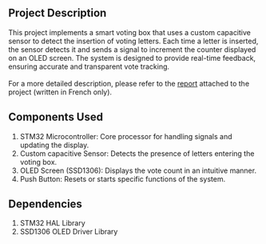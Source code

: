 ## Project Description
This project implements a smart voting box that uses a custom capacitive sensor to detect the insertion of voting letters. 
Each time a letter is inserted, the sensor detects it and sends a signal to increment the counter displayed on an OLED screen. 
The system is designed to provide real-time feedback, ensuring accurate and transparent vote tracking. <br>  
For a more detailed description, please refer to the [report](Rapport_Projet_Prototypage.pdf) attached to the project (written in French only).

## Components Used
1. STM32 Microcontroller: Core processor for handling signals and updating the display.
2. Custom capacitive Sensor: Detects the presence of letters entering the voting box.
3. OLED Screen (SSD1306): Displays the vote count in an intuitive manner.
4. Push Button: Resets or starts specific functions of the system.

## Dependencies
1. STM32 HAL Library
2. SSD1306 OLED Driver Library

